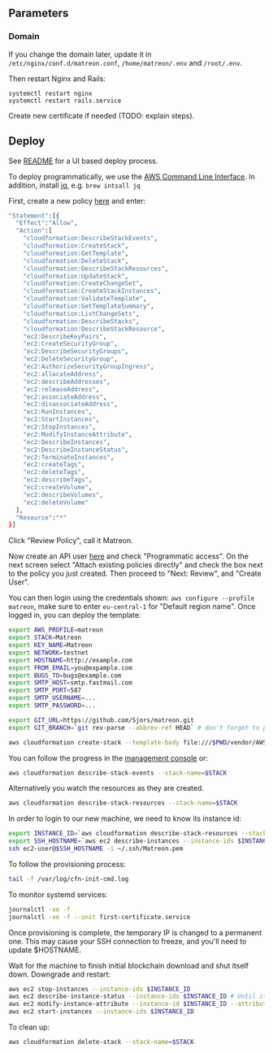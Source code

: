 ## Parameters

### Domain

If you change the domain later, update it in `/etc/nginx/conf.d/matreon.conf`, `/home/matreon/.env` and `/root/.env`.

Then restart Nginx and Rails: 

```
systemctl restart nginx
systemctl restart rails.service
```

Create new certificate if needed (TODO: explain steps).

## Deploy

See [README](/README.md#deploy-to-aws) for a UI based deploy process.

To deploy programmatically, we use the [AWS Command Line Interface](https://aws.amazon.com/cli/).
In addition, install [jq](https://stedolan.github.io/jq/), e.g. `brew intsall jq`

First, create a new policy [here](https://console.aws.amazon.com/iam/home?region=eu-central-1#/policies$new?step=edit) and enter:

```sh
"Statement":[{
  "Effect":"Allow",
  "Action":[
    "cloudformation:DescribeStackEvents",
    "cloudformation:CreateStack",
    "cloudformation:GetTemplate",
    "cloudformation:DeleteStack",
    "cloudformation:DescribeStackResources",
    "cloudformation:UpdateStack",
    "cloudformation:CreateChangeSet",
    "cloudformation:CreateStackInstances",
    "cloudformation:ValidateTemplate",
    "cloudformation:GetTemplateSummary",
    "cloudformation:ListChangeSets",
    "cloudformation:DescribeStacks",
    "cloudformation:DescribeStackResource",
    "ec2:DescribeKeyPairs",
    "ec2:CreateSecurityGroup",
    "ec2:DescribeSecurityGroups",
    "ec2:DeleteSecurityGroup",
    "ec2:AuthorizeSecurityGroupIngress",
    "ec2:allocateAddress",
    "ec2:describeAddresses",
    "ec2:releaseAddress",
    "ec2:associateAddress",
    "ec2:disassociateAddress",
    "ec2:RunInstances",
    "ec2:StartInstances",
    "ec2:StopInstances",
    "ec2:ModifyInstanceAttribute",
    "ec2:DescribeInstances",
    "ec2:DescribeInstanceStatus",
    "ec2:TerminateInstances",
    "ec2:createTags",
    "ec2:deleteTags",
    "ec2:describeTags",
    "ec2:createVolume",
    "ec2:describeVolumes",
    "ec2:deleteVolume"    
  ],
  "Resource":"*"
}]
```

Click "Review Policy", call it Matreon.

Now create an API user [here](https://console.aws.amazon.com/iam/home?region=eu-central-1#/users$new?step=details) and check "Programmatic access". On the next screen select "Attach existing policies directly" and check the box next to the policy you just created. Then proceed to "Next: Review", and "Create User".

You can then login using the credentials shown: `aws configure --profile matreon`, make sure to enter `eu-central-1` for "Default region name". Once logged in, you can deploy the template:
 
```sh
export AWS_PROFILE=matreon
export STACK=Matreon
export KEY_NAME=Matreon
export NETWORK=testnet
export HOSTNAME=http://example.com
export FROM_EMAIL=you@expample.com
export BUGS_TO=bugs@example.com
export SMTP_HOST=smtp.fastmail.com
export SMTP_PORT=587
export SMTP_USERNAME=...
export SMTP_PASSWORD=...

export GIT_URL=https://github.com/Sjors/matreon.git
export GIT_BRANCH=`git rev-parse --abbrev-ref HEAD` # don't forget to push if you're working on a branch

aws cloudformation create-stack --template-body file:///$PWD/vendor/AWS/Matreon.Template --stack-name $STACK --parameters ParameterKey=Network,ParameterValue=$NETWORK ParameterKey=KeyName,ParameterValue=$KEY_NAME ParameterKey=Prefix,ParameterValue=$PREFIX ParameterKey=Domain,ParameterValue=$DOMAIN ParameterKey=FromEmail,ParameterValue=$FROM_EMAIL ParameterKey=BugsEmail,ParameterValue=$BUGS_TO ParameterKey=SmtpHost,ParameterValue=$SMTP_HOST ParameterKey=SmtpPort,ParameterValue=$SMTP_PORT ParameterKey=SmtpUser,ParameterValue=$SMTP_USERNAME ParameterKey=SmtpPassword,ParameterValue=$SMTP_PASSWORD ParameterKey=GitURL,ParameterValue=$GIT_URL ParameterKey=GitBranch,ParameterValue=$GIT_BRANCH
```

You can follow the progress in the [management console](https://eu-central-1.console.aws.amazon.com/cloudformation/home?region=eu-central-1#/stacks) or:

```sh
aws cloudformation describe-stack-events --stack-name=$STACK
```

Alternatively you watch the resources as they are created. 

```sh
aws cloudformation describe-stack-resources --stack-name=$STACK
```

In order to login to our new machine, we need to know its instance id:

```sh
export INSTANCE_ID=`aws cloudformation describe-stack-resources --stack-name=$STACK | jq '.StackResources[] | select(.LogicalResourceId == "WebServer").PhysicalResourceId' --raw-output`
export SSH_HOSTNAME=`aws ec2 describe-instances --instance-ids $INSTANCE_ID | jq '.Reservations[0].Instances[0].NetworkInterfaces[0].Association.PublicDnsName' --raw-output`
ssh ec2-user@$SSH_HOSTNAME -i ~/.ssh/Matreon.pem
```

To follow the provisioning process:

```sh
tail -f /var/log/cfn-init-cmd.log
```

To monitor systemd services:

```sh
journalctl -xe -f
journalctl -xe -f --unit first-certificate.service
```

Once provisioning is complete, the temporary IP is changed to a permanent one.
This may cause your SSH connection to freeze, and you'll need to update $HOSTNAME.

Wait for the machine to finish initial blockchain download and shut itself down.
Downgrade and restart:

```sh
aws ec2 stop-instances --instance-ids $INSTANCE_ID
aws ec2 describe-instance-status --instance-ids $INSTANCE_ID # Until it's stopped
aws ec2 modify-instance-attribute --instance-id $INSTANCE_ID --attribute instanceType --value t2.small
aws ec2 start-instances --instance-ids $INSTANCE_ID
```

To clean up:

```sh
aws cloudformation delete-stack --stack-name=$STACK
```
